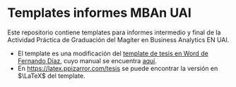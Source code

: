 # Templates informes MBAn UAI
Este repositorio contiene templates para informes intermedio y final de la Actividad Práctica de Graduación del Magíter en Business Analytics EN UAI.

- El template es una modificación del [template de tesis en Word de Fernando Díaz](https://latex.ppizarror.com/tesis), cuyo manual se encuentra [aquí](https://drive.google.com/file/d/1XhVVT3YCHCqalLOrHUOIxUXmFC5edK7H/view?usp=sharing).
- En <https://latex.ppizarror.com/tesis> se puede encontrar la versión en $\LaTeX$ del template.
